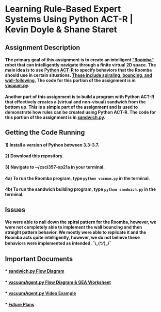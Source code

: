 #  Learning Rule-Based Expert Systems Using Python ACT-R | Kevin Doyle & Shane Staret

## Assignment Description
#### The primary goal of this assignment is to create an intelligent ["Roomba"](https://www.irobot.com/roomba) robot that can intelligently navigate through a finite virtual 2D space. The main idea is to use [Python ACT-R](https://sites.google.com/site/pythonactr/) to specify behaviors that the Roomba should use in certain situations. [These include spiraling, bouncing, and wall-following.](https://www.cnet.com/home/kitchen-and-household/appliance-science-how-robotic-vacuums-navigate/#) The code for this portion of the assignment is in [vacuum.py](https://gitlab.bucknell.edu/krd008/csci357-sp21a/blob/master/vacuum.py).
#### Another part of this assignment is to build a program with Python ACT-R that effectively creates a (virtual and non-visual) sandwich from the bottom up. This is a simple part of the assignment and is used to demonstrate how rules can be created using Python ACT-R. The code for this portion of the assignment is in [sandwich.py](https://gitlab.bucknell.edu/krd008/csci357-sp21a/blob/master/sandwich.py).

## Getting the Code Running
#### 1) Install a version of Python between 3.3-3.7.
#### 2) Download this repository.
#### 3) Navigate to ~/csci357-sp21a in your terminal.
#### 4a) To run the Roomba program, type `python vacuum.py` in the terminal.
#### 4b) To run the sandwich building program, type `python sandwich.py` in the terminal.

## Issues
#### We were able to nail down the spiral pattern for the Roomba, however, we were not completely able to implement the wall bouncing and then straight pattern behavior. We mostly were able to replicate it and the Roomba acts quite intelligently, however, we do not believe these behaviors were implemented as intended. ¯\\\_(ツ)\_/¯

## Important Documents
#### *  [sandwich.py Flow Diagram](https://gitlab.bucknell.edu/krd008/csci357-sp21a/blob/master/docs/sandwich.py%20Flow%20Diagram.pdf)
#### *  [vacuumAgent.py Flow Diagram & GEA Worksheet](https://gitlab.bucknell.edu/krd008/csci357-sp21a/blob/master/docs/CogSci%20Assignment%20GEA%20and%20Flowchart.pdf)
#### *  [vacuumAgent.py Video Example](https://gitlab.bucknell.edu/krd008/csci357-sp21a/blob/master/docs/VacuumVid.mov?expanded=true&viewer=rich)
#### *  [Future Plans](https://gitlab.bucknell.edu/krd008/csci357-sp21a/blob/master/docs/future_plans.pdf)